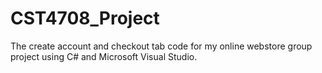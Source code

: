 # CST4708_Project
The create account and checkout tab code for my online webstore group project using C# and Microsoft Visual Studio.
